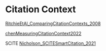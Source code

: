 # Citation Context

[RitchieEtAl_ComparingCitationContexts_2008](https://doi.org/10.1145/1458082.1458113)

[chenMeasuringCitationContext2022](https://doi.org/10.1002/asi.24569)

SCITE [Nicholson_SCITESmartCitation_2021](https://doi.org/10.1162/qss_a_00146)